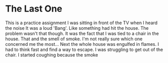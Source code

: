 # The Last One
This is a practice assignment
I was sitting in front of the TV when I heard the noise
It was a loud 'Bang'.  Like something had hit the house.
The problem wasn't that though.  It was the fact that I was tied to a chair in the house.
That and the smell of smoke.
I'm not really sure which one concerned me the most...
Next the whole house was engulfed in flames.
I had to think fast and find a way to escape.
I was struggling to get out of the chair.
I started coughing because the smoke
